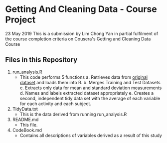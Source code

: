 # Getting And Cleaning Data - Course Project
23 May 2019
This is a submission by Lim Chong Yan in partial fulfilment of the course completion criteria on Cousera's Getting and Cleaning Data Course

## Files in this Repository
1. run_analysis.R
    - This code performs 5 functions
        a. Retrieves data from [original dataset](https://d396qusza40orc.cloudfront.net/getdata%2Fprojectfiles%2FUCI%20HAR%20Dataset.zip) and loads them into R.
        b. Merges Training and Test Datasets
        c. Extracts only data for mean and standard deviation measurements
        d. Names and labels extracted dataset appropriately
        e. Creates a second, independent tidy data set with the average of each variable for each activity and each subject.
2. TidyData.txt
    - This is the data derived from running run_analysis.R
3. README.md
    - This file.
4. CodeBook.md
    - Contains all descriptions of variables derived as a result of this study
